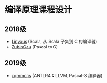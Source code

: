 # 编译原理课程设计

## 2018级

- [Linyxus](https://github.com/linyxus/fscala2c) (Scala, 从 Scala 子集到 C 的编译器)
- [ZubinGou](https://github.com/ZubinGou/pas2c) (Pascal to C)

## 2019级

- [xqmmcqs](https://github.com/xqmmcqs/s1mple-compiler) (ANTLR4 & LLVM, Pascal-S 编译器)

